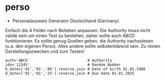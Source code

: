 # perso

- Personalausweis Generator Deutschland (Germany)

Einfach die 4 Felder nach Belieben anpassen. Die Authority muss nicht valide sein um einen Test zu bestehen, daher sollte auch ABCD funktionieren.
Es sollte genug Quellen geben, die Authority nachzulesen (u.a. den eigenen Perso). Alles andere sollte selbsterklärend sein.
Zu reinen Darstellungszwecken und zum Testen!

```
auth='ABCD'                          # Authority
idn='12345'                          # Random Number
b_date=['01','01','88'].reverse.join # Date of birth 01.01.1988
d_date=['01','01','25'].reverse.join # Due date 01.01.2025
```
